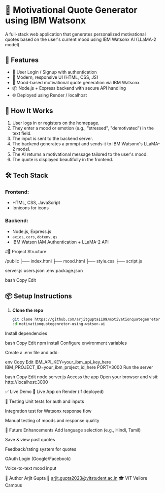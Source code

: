 # 💬 Motivational Quote Generator using IBM Watsonx

A full-stack web application that generates personalized motivational quotes based on the user's current mood using IBM Watsonx AI (LLaMA-2 model).

## 🚀 Features

- 🔐 User Login / Signup with authentication
- 🎨 Modern, responsive UI (HTML, CSS, JS)
- 🤖 Mood-based motivational quote generation via IBM Watsonx
- 📦 Node.js + Express backend with secure API handling
- 🌐 Deployed using Render / localhost

## 🧠 How It Works

1. User logs in or registers on the homepage.
2. They enter a mood or emotion (e.g., \"stressed\", \"demotivated\") in the text field.
3. The input is sent to the backend server.
4. The backend generates a prompt and sends it to IBM Watsonx's LLaMA-2 model.
5. The AI returns a motivational message tailored to the user's mood.
6. The quote is displayed beautifully in the frontend.

## 🛠️ Tech Stack

### Frontend:
- HTML, CSS, JavaScript
- Ionicons for icons

### Backend:
- Node.js, Express.js
- `axios`, `cors`, `dotenv`, `qs`
- IBM Watson IAM Authentication + LLaMA-2 API

#📁 Project Structure

/public
├── index.html
├── mood.html
├── style.css
├── script.js

server.js
users.json
.env
package.json

bash
Copy
Edit

## 📦 Setup Instructions

1. **Clone the repo**
   ```bash
   git clone https://github.com/arjitgupta1109/motivationquotegenretor-using-watson-ai.git
   cd motivationquotegenretor-using-watson-ai
Install dependencies

bash
Copy
Edit
npm install
Configure environment variables

Create a .env file and add:

env
Copy
Edit
IBM_API_KEY=your_ibm_api_key_here
IBM_PROJECT_ID=your_ibm_project_id_here
PORT=3000
Run the server

bash
Copy
Edit
node server.js
Access the app
Open your browser and visit:
http://localhost:3000

✅ Live Demo
🔗 Live App on Render (if deployed)

🧪 Testing
Unit tests for auth and inputs

Integration test for Watsonx response flow

Manual testing of moods and response quality

🔮 Future Enhancements
Add language selection (e.g., Hindi, Tamil)

Save & view past quotes

Feedback/rating system for quotes

OAuth Login (Google/Facebook)

Voice-to-text mood input

👤 Author
Arjit Gupta
📧 arjit.gupta2023@vitstudent.ac.in
🎓 VIT Vellore Campus
